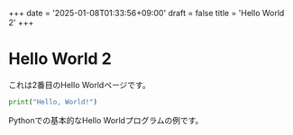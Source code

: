 +++
date = '2025-01-08T01:33:56+09:00'
draft = false
title = 'Hello World 2'
+++

# Hello World 2

これは2番目のHello Worldページです。

```python
print("Hello, World!")
```

Pythonでの基本的なHello Worldプログラムの例です。
